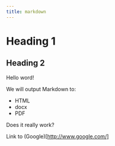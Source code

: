 ```yaml
---
title: markdown
---
```

# Heading 1
## Heading 2

 Hello word!

 We will output Markdown to:
 - HTML
 - docx
 - PDF
 
 Does it really work?

 Link to (Google)[http://www.google.com/]
 